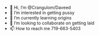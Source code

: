 - 👋 Hi, I’m @Crangulom/Daveed
- 👀 I’m interested in getting pussy
- 🌱 I’m currently learning origins
- 💞️ I’m looking to collaborate on getting laid
- 📫 How to reach me 719-663-5403

<!---
Crangulom/Crangulom is a ✨ dope af ✨ repository because its `README.md` (this file) appears on your GitHub profile.
You can click the Preview link to take a look at your changes.
--->
